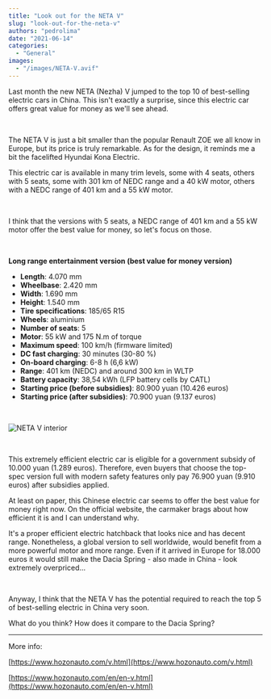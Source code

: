 ```yaml
---
title: "Look out for the NETA V"
slug: "look-out-for-the-neta-v"
authors: "pedrolima"
date: "2021-06-14"
categories:
  - "General"
images:
  - "/images/NETA-V.avif"
---
```


Last month the new NETA (Nezha) V jumped to the top 10 of best-selling electric cars in China. This isn't exactly a surprise, since this electric car offers great value for money as we'll see ahead.

 

The NETA V is just a bit smaller than the popular Renault ZOE we all know in Europe, but its price is truly remarkable. As for the design, it reminds me a bit the facelifted Hyundai Kona Electric.

This electric car is available in many trim levels, some with 4 seats, others with 5 seats, some with 301 km of NEDC range and a 40 kW motor, others with a NEDC range of 401 km and a 55 kW motor.

 

I think that the versions with 5 seats, a NEDC range of 401 km and a 55 kW motor offer the best value for money, so let's focus on those.

 

**Long range entertainment version (best value for money version)**

- **Length**: 4.070 mm
- **Wheelbase**: 2.420 mm
- **Width**: 1.690 mm
- **Height**: 1.540 mm
- **Tire specifications**: 185/65 R15
- **Wheels**: aluminium
- **Number of seats**: 5
- **Motor**: 55 kW and 175 N.m of torque
- **Maximum speed**: 100 km/h (firmware limited)
- **DC fast charging**: 30 minutes (30-80 %)
- **On-board charging**: 6-8 h (6,6 kW)
- **Range**: 401 km (NEDC) and around 300 km in WLTP
- **Battery capacity**: 38,54 kWh (LFP battery cells by CATL)
- **Starting price (before subsidies)**: 80.900 yuan (10.426 euros)
- **Starting price (after subsidies)**: 70.900 yuan (9.137 euros)

 

![NETA V interior](images/NETA-V-interior.avif)

 

This extremely efficient electric car is eligible for a government subsidy of 10.000 yuan (1.289 euros). Therefore, even buyers that choose the top-spec version full with modern safety features only pay 76.900 yuan (9.910 euros) after subsidies applied.

At least on paper, this Chinese electric car seems to offer the best value for money right now. On the official website, the carmaker brags about how efficient it is and I can understand why.

It's a proper efficient electric hatchback that looks nice and has decent range. Nonetheless, a global version to sell worldwide, would benefit from a more powerful motor and more range. Even if it arrived in Europe for 18.000 euros it would still make the Dacia Spring - also made in China - look extremely overpriced...

 

Anyway, I think that the NETA V has the potential required to reach the top 5 of best-selling electric in China very soon.

What do you think? How does it compare to the Dacia Spring?

---

More info:

[https://www.hozonauto.com/v.html](https://www.hozonauto.com/v.html)

[https://www.hozonauto.com/en/en-v.html](https://www.hozonauto.com/en/en-v.html)

